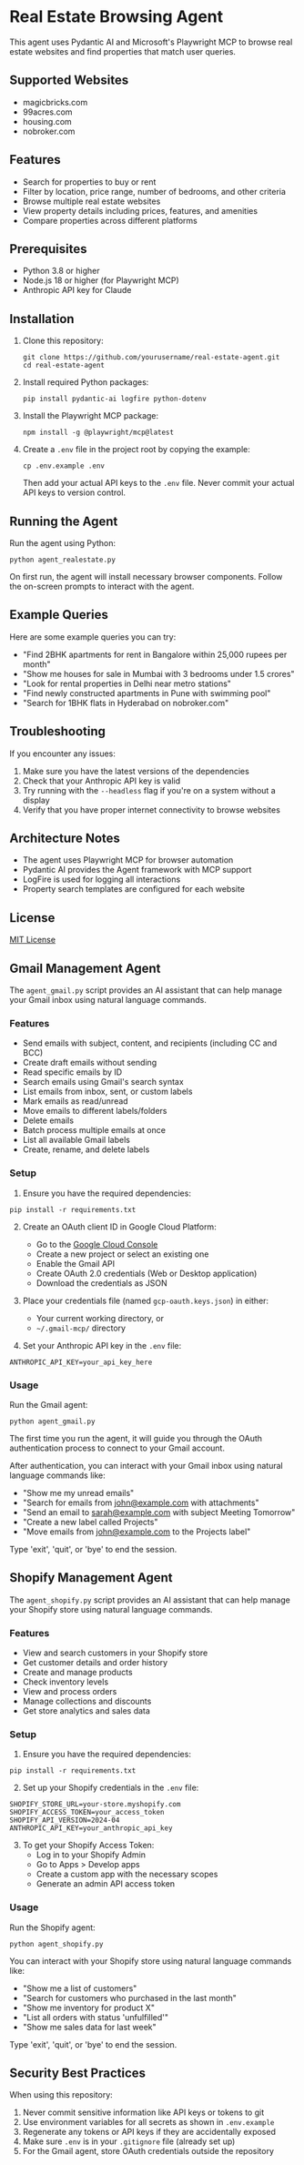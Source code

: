 # Real Estate Browsing Agent

This agent uses Pydantic AI and Microsoft's Playwright MCP to browse real estate websites and find properties that match user queries.

## Supported Websites

- magicbricks.com
- 99acres.com
- housing.com
- nobroker.com

## Features

- Search for properties to buy or rent
- Filter by location, price range, number of bedrooms, and other criteria
- Browse multiple real estate websites
- View property details including prices, features, and amenities
- Compare properties across different platforms

## Prerequisites

- Python 3.8 or higher
- Node.js 18 or higher (for Playwright MCP)
- Anthropic API key for Claude

## Installation

1. Clone this repository:
   ```
   git clone https://github.com/yourusername/real-estate-agent.git
   cd real-estate-agent
   ```

2. Install required Python packages:
   ```
   pip install pydantic-ai logfire python-dotenv
   ```

3. Install the Playwright MCP package:
   ```
   npm install -g @playwright/mcp@latest
   ```

4. Create a `.env` file in the project root by copying the example:
   ```
   cp .env.example .env
   ```
   Then add your actual API keys to the `.env` file. Never commit your actual API keys to version control.

## Running the Agent

Run the agent using Python:

```
python agent_realestate.py
```

On first run, the agent will install necessary browser components. Follow the on-screen prompts to interact with the agent.

## Example Queries

Here are some example queries you can try:

- "Find 2BHK apartments for rent in Bangalore within 25,000 rupees per month"
- "Show me houses for sale in Mumbai with 3 bedrooms under 1.5 crores"
- "Look for rental properties in Delhi near metro stations"
- "Find newly constructed apartments in Pune with swimming pool"
- "Search for 1BHK flats in Hyderabad on nobroker.com"

## Troubleshooting

If you encounter any issues:

1. Make sure you have the latest versions of the dependencies
2. Check that your Anthropic API key is valid
3. Try running with the `--headless` flag if you're on a system without a display
4. Verify that you have proper internet connectivity to browse websites

## Architecture Notes

- The agent uses Playwright MCP for browser automation
- Pydantic AI provides the Agent framework with MCP support
- LogFire is used for logging all interactions
- Property search templates are configured for each website

## License

[MIT License](LICENSE)

## Gmail Management Agent

The `agent_gmail.py` script provides an AI assistant that can help manage your Gmail inbox using natural language commands.

### Features

- Send emails with subject, content, and recipients (including CC and BCC)
- Create draft emails without sending
- Read specific emails by ID
- Search emails using Gmail's search syntax
- List emails from inbox, sent, or custom labels
- Mark emails as read/unread
- Move emails to different labels/folders
- Delete emails
- Batch process multiple emails at once
- List all available Gmail labels
- Create, rename, and delete labels

### Setup

1. Ensure you have the required dependencies:
```
pip install -r requirements.txt
```

2. Create an OAuth client ID in Google Cloud Platform:
   - Go to the [Google Cloud Console](https://console.cloud.google.com/)
   - Create a new project or select an existing one
   - Enable the Gmail API
   - Create OAuth 2.0 credentials (Web or Desktop application)
   - Download the credentials as JSON

3. Place your credentials file (named `gcp-oauth.keys.json`) in either:
   - Your current working directory, or
   - `~/.gmail-mcp/` directory

4. Set your Anthropic API key in the `.env` file:
```
ANTHROPIC_API_KEY=your_api_key_here
```

### Usage

Run the Gmail agent:

```
python agent_gmail.py
```

The first time you run the agent, it will guide you through the OAuth authentication process to connect to your Gmail account.

After authentication, you can interact with your Gmail inbox using natural language commands like:
- "Show me my unread emails"
- "Search for emails from john@example.com with attachments"
- "Send an email to sarah@example.com with subject Meeting Tomorrow"
- "Create a new label called Projects"
- "Move emails from john@example.com to the Projects label"

Type 'exit', 'quit', or 'bye' to end the session.

## Shopify Management Agent

The `agent_shopify.py` script provides an AI assistant that can help manage your Shopify store using natural language commands.

### Features

- View and search customers in your Shopify store
- Get customer details and order history
- Create and manage products
- Check inventory levels
- View and process orders
- Manage collections and discounts
- Get store analytics and sales data

### Setup

1. Ensure you have the required dependencies:
```
pip install -r requirements.txt
```

2. Set up your Shopify credentials in the `.env` file:
```
SHOPIFY_STORE_URL=your-store.myshopify.com
SHOPIFY_ACCESS_TOKEN=your_access_token
SHOPIFY_API_VERSION=2024-04
ANTHROPIC_API_KEY=your_anthropic_api_key
```

3. To get your Shopify Access Token:
   - Log in to your Shopify Admin
   - Go to Apps > Develop apps
   - Create a custom app with the necessary scopes
   - Generate an admin API access token

### Usage

Run the Shopify agent:

```
python agent_shopify.py
```

You can interact with your Shopify store using natural language commands like:
- "Show me a list of customers"
- "Search for customers who purchased in the last month"
- "Show me inventory for product X"
- "List all orders with status 'unfulfilled'"
- "Show me sales data for last week"

Type 'exit', 'quit', or 'bye' to end the session.

## Security Best Practices

When using this repository:

1. Never commit sensitive information like API keys or tokens to git
2. Use environment variables for all secrets as shown in `.env.example`
3. Regenerate any tokens or API keys if they are accidentally exposed
4. Make sure `.env` is in your `.gitignore` file (already set up)
5. For the Gmail agent, store OAuth credentials outside the repository
